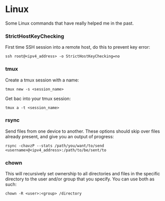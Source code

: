 # Linux
Some Linux commands that have really helped me in the past.

### StrictHostKeyChecking
First time SSH session into a remote host, do this to prevent key error:
```
ssh root@<ipv4_address> -o StrictHostKeyChecking=no
```

### tmux
Create a tmux session with a name:
```
tmux new -s <session_name>
```
Get bac into your tmux session:
```
tmux a -t <session_name>
```

### rsync
Send files from one device to another. These options should skip over files already present, and give you an output of progress:
```
rsync -chavzP --stats /path/you/want/to/send <username>@<ipv4_address>:/path/to/be/sent/to
```


### chown
This will recursively set ownership to all directories and files in the specific directory to the user and/or group that you specify. You can use both as such:
```
chown -R <user>:<group> /directory
```
